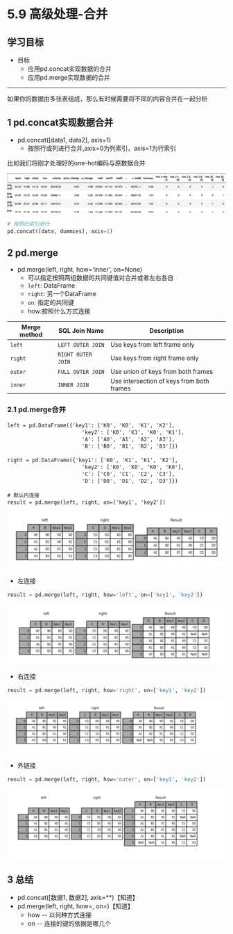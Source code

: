 # 5.9 高级处理-合并

## 学习目标

- 目标 
  - 应用pd.concat实现数据的合并
  - 应用pd.merge实现数据的合并

----



如果你的数据由多张表组成，那么有时候需要将不同的内容合并在一起分析

## 1 pd.concat实现数据合并

* pd.concat([data1, data2], axis=1)
  * 按照行或列进行合并,axis=0为列索引，axis=1为行索引

比如我们将刚才处理好的one-hot编码与原数据合并

![股票哑变量合并](images/股票哑变量合并.png)

```python
# 按照行索引进行
pd.concat([data, dummies], axis=1)
```

## 2 pd.merge

* pd.merge(left, right, how='inner', on=None)
  * 可以指定按照两组数据的共同键值对合并或者左右各自
  * `left`: DataFrame
  * `right`: 另一个DataFrame
  * `on`: 指定的共同键
  * how:按照什么方式连接

| Merge method | SQL Join Name      | Description                               |
| ------------ | ------------------ | ----------------------------------------- |
| `left`       | `LEFT OUTER JOIN`  | Use keys from left frame only             |
| `right`      | `RIGHT OUTER JOIN` | Use keys from right frame only            |
| `outer`      | `FULL OUTER JOIN`  | Use union of keys from both frames        |
| `inner`      | `INNER JOIN`       | Use intersection of keys from both frames |

### 2.1 pd.merge合并

```
left = pd.DataFrame({'key1': ['K0', 'K0', 'K1', 'K2'],
                        'key2': ['K0', 'K1', 'K0', 'K1'],
                        'A': ['A0', 'A1', 'A2', 'A3'],
                        'B': ['B0', 'B1', 'B2', 'B3']})

right = pd.DataFrame({'key1': ['K0', 'K1', 'K1', 'K2'],
                        'key2': ['K0', 'K0', 'K0', 'K0'],
                        'C': ['C0', 'C1', 'C2', 'C3'],
                        'D': ['D0', 'D1', 'D2', 'D3']})
                        
# 默认内连接
result = pd.merge(left, right, on=['key1', 'key2'])
```

![内连接](images/内连接.png)

* 左连接

```python
result = pd.merge(left, right, how='left', on=['key1', 'key2'])
```

![左连接](images/左连接.png)

* 右连接

```python
result = pd.merge(left, right, how='right', on=['key1', 'key2'])
```

![右连接](images/右连接.png)

* 外链接

```python
result = pd.merge(left, right, how='outer', on=['key1', 'key2'])
```

![外链接](images/外链接.png)

## 3 总结

- pd.concat([数据1, 数据2], axis=**)【知道】
- pd.merge(left, right, how=, on=)【知道】
  - how -- 以何种方式连接
  - on -- 连接的键的依据是哪几个